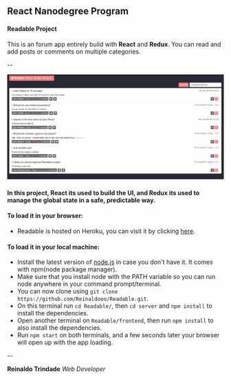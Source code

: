 ## React Nanodegree Program
#### Readable Project

This is an forum app entirely build with **React** and **Redux**.
You can read and add posts or comments on multiple categories.

--

![Example GIF](/Example.gif)
#### In this project, React its used to build the UI, and Redux its used to manage the global state in a safe, predictable way.
#### To load it in your browser:
* Readable is hosted on Heroku, you can visit it by clicking [here](https://readable-reinaldooo.herokuapp.com/udacity).

#### To load it in your local machine:
* Install the latest version of [node.js](https://nodejs.org) in case you don't have it. It comes with npm(node package manager).
* Make sure that you install node with the PATH variable so you can run node anywhere in your command prompt/terminal.
* You can now clone using `git clone https://github.com/Reinaldooo/Readable.git`.
* On this terminal run `cd Readable/`, then `cd server` and `npm install` to install the dependencies.
* Open another terminal on `Readable/frontend`, then run `npm install` to also install the dependencies.
* Run `npm start` on both terminals, and a few seconds later your browser will open up with the app loading.

--

**Reinaldo Trindade**
*Web Developer*